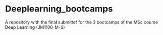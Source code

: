 # Deeplearning_bootcamps
A repository with the final submittef for the 3 bootcamps of the MSc course Deep Learning (JM1100-M-6)
